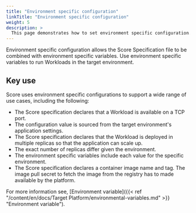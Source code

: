 ```yaml
---
title: "Environment specific configuration"
linkTitle: "Environment specific configuration"
weight: 5
description: >
  This page demonstrates how to set environment specific configuration.
---
```


Environment specific configuration allows the Score Specification file to be combined with environment specific variables. Use environment specific variables to run Workloads in the target environment.

## Key use

Score uses environment specific configurations to support a wide range of use cases, including the following:

- The Score specification declares that a Workload is available on a TCP port.
- The configuration value is sourced from the target environment's application settings.
- The Score specification declares that the Workload is deployed in multiple replicas so that the application can scale up.
- The exact number of replicas differ given the environment.
- The environment specific variables include each value for the specific environment.
- The Score specification declares a container image name and tag. The image pull secret to fetch the image from the registry has to made available by the platform.

For more information see, [Environment variable]({{< ref "/content/en/docs/Target Platform/environmental-variables.md" >}} "Environment variable").
